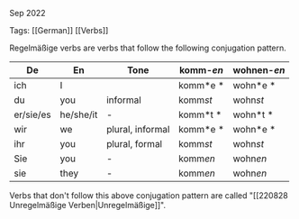 Sep 2022
  

Tags: [[German]] [[Verbs]]

Regelmäßige verbs are verbs that follow the following conjugation pattern. 

| De         | En         | Tone             | komm-*en* | wohnen-*en* | 
| --         | --         | --               | --        | --          |
| ich        |	I         |                  | komm*e *  | wohn*e *    |
| du         | you        | informal         | komm*st*  | wohn*st*    |
| er/sie/es  | he/she/it  | -                | komm*t *  | wohn*t *    |
| wir        | we         | plural, informal | komm*e *  | wohn*e *    |
| ihr        | you        | plural, formal   | komm*st*  | wohn*st*    |
| Sie        | you        | -                | komm*en*  | wohn*en*    |
| sie        | they       | -                | komm*en*  | wohn*en*    |

Verbs that don't follow this above conjugation pattern are called "[[220828 Unregelmäßige Verben|Unregelmäßige]]".
